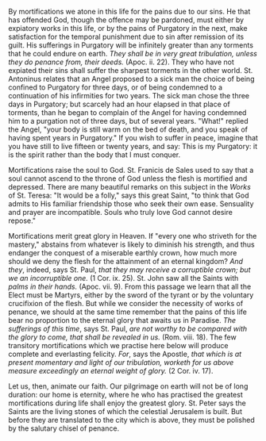 
By mortifications we atone in this life for the pains due to our sins. He that has offended God, though the offence may be pardoned, must either by expiatory works in this life, or by the pains of Purgatory in the next, make satisfaction for the temporal punishment due to sin after remission of its guilt. His sufferings in Purgatory will be infinitely greater than any torments that he could endure on earth. *They shall be in very great tribulation, unless they do penance from, their deeds.* (Apoc. ii. 22). They who have not expiated their sins shall suffer the sharpest torments in the other world. St. Antoninus relates that an Angel proposed to a sick man the choice of being confined to Purgatory for three days, or of being condemned to a continuation of his infirmities for two years. The sick man chose the three days in Purgatory; but scarcely had an hour elapsed in that place of torments, than he began to complain of the Angel for having condemned him to a purgation not of three days, but of several years. \"What!\" replied the Angel, \"your body is still warm on the bed of death, and you speak of having spent years in Purgatory.\" If you wish to suffer in peace, imagine that you have still to live fifteen or twenty years, and say: This is my Purgatory: it is the spirit rather than the body that I must conquer.

Mortifications raise the soul to God. St. Franicis de Sales used to say that a soul cannot ascend to the throne of God unless the flesh is mortified and depressed. There are many beautiful remarks on this subject in the *Works* of St. Teresa: \"It would be a folly,\" says this great Saint, \"to think that God admits to His familiar friendship those who seek their own ease. Sensuality and prayer are incompatible. Souls who truly love God cannot desire repose.\"

Mortifications merit great glory in Heaven. If \"every one who striveth for the mastery,\" abstains from whatever is likely to diminish his strength, and thus endanger the conquest of a miserable earthly crown, how much more should we deny the flesh for the attainment of an eternal kingdom? *And they*, indeed, says St. Paul, *that they may receive a corruptible crown; but we an incorruptible one.* (1 Cor. ix. 25). St. John saw all the Saints with *palms in their hands.* (Apoc. vii. 9). From this passage we learn that all the Elect must be Martyrs, either by the sword of the tyrant or by the voluntary crucifixion of the flesh. But while we consider the necessity of works of penance, we should at the same time remember that the pains of this life bear no proportion to the eternal glory that awaits us in Paradise. *The sufferings of this time*, says St. Paul, *are not worthy to be compared with the glory to come, that shall be revealed in us.* (Rom. viii. 18). The few transitory mortifications which we practise here below will produce complete and everlasting felicity. *For*, says the Apostle, *that which is at present momentary and light of our tribulation, worketh for us above measure exceedingly an eternal weight of glory.* (2 Cor. iv. 17).

Let us, then, animate our faith. Our pilgrimage on earth will not be of long duration: our home is eternity, where he who has practised the greatest mortifications during life shall enjoy the greatest glory. St. Peter says the Saints are the living stones of which the celestial Jerusalem is built. But before they are translated to the city which is above, they must be polished by the salutary chisel of penance.

